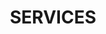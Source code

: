 ---
title : "SERVICES"
service_list:
# service item loop
- name : "Placement du personnel"
  image : "images/icons/placement.jpg"
  
# service item loop
- name : "Recrutement à l'international"
  image : "images/icons/interHiring.jpg"
  
# service item loop
- name : "Coaching dans plusieurs domaines"
  image : "images/icons/coaching2.jpg"
  


# custom style
custom_class: "" 
custom_attributes: "" 
custom_css: ""
---